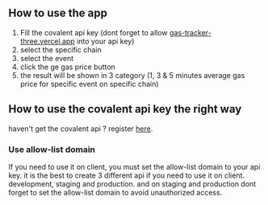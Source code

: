 ## How to use the app

1. Fill the covalent api key (dont forget to allow [gas-tracker-three.vercel.app](https://gas-tracker-akbaridria.vercel.app/) into your api key)
2. select the specific chain
3. select the event
4. click the ge gas price button
5. the result will be shown in 3 category (1, 3 & 5 minutes average gas price for specific event on specific chain)


## How to use the covalent api key the right way

haven't get the covalent api ? register [here](https://www.covalenthq.com/).

### Use allow-list domain
If you need to use it on client, you must set the allow-list domain to your api key. 
it is the best to create 3 different api if you need to use it on client. development, staging and production. and on staging and production dont forget to set the allow-list domain to avoid unauthorized access.
